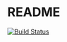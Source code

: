 # README

[![Build Status](https://travis-ci.org/d-anikin/dev-team.svg?branch=master)](https://travis-ci.org/d-anikin/dev-team)
